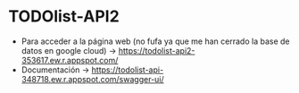 # TODOlist-API2
- Para acceder a la página web (no fufa ya que me han cerrado la base de datos en google cloud) -> https://todolist-api2-353617.ew.r.appspot.com/
- Documentación -> https://todolist-api-348718.ew.r.appspot.com/swagger-ui/
